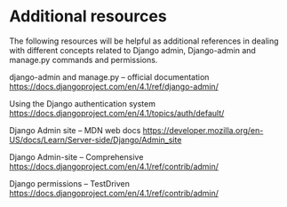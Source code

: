 <h1>Additional resources</h1>
The following resources will be helpful as additional references in dealing with different concepts related to Django admin, Django-admin and manage.py commands and permissions.

django-admin and manage.py – official documentation https://docs.djangoproject.com/en/4.1/ref/django-admin/

Using the Django authentication system https://docs.djangoproject.com/en/4.1/topics/auth/default/

Django Admin site – MDN web docs https://developer.mozilla.org/en-US/docs/Learn/Server-side/Django/Admin_site
 
Django Admin-site – Comprehensive https://docs.djangoproject.com/en/4.1/ref/contrib/admin/

Django permissions – TestDriven https://docs.djangoproject.com/en/4.1/ref/contrib/admin/